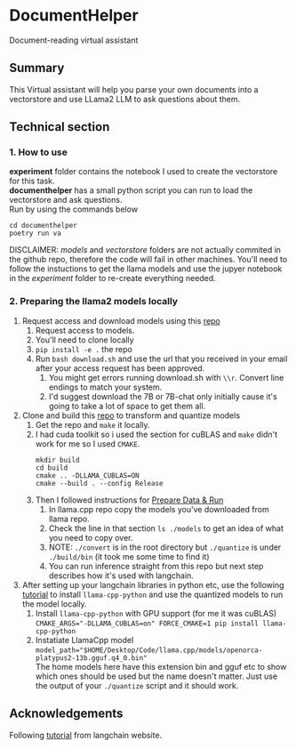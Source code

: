# DocumentHelper
Document-reading virtual assistant

## Summary
This Virtual assistant will help you parse your own documents into a vectorstore and use LLama2 LLM to ask questions about them.

## Technical section

### 1. How to use
**experiment** folder contains the notebook I used to create the vectorstore for this task.  
**documenthelper** has a small python script you can run to load the vectorstore and ask questions.   
Run by using the commands below   
```
cd documenthelper
poetry run va
```
DISCLAIMER: *models* and *vectorstore* folders  are not actually commited in the github repo, therefore the code will fail in other machines. You'll need to follow the instuctions to get the llama models and use the jupyer notebook in the *experiment* folder to re-create everything needed.

### 2. Preparing the llama2 models locally
1. Request access and download models using this [repo](https://github.com/facebookresearch/llama)
    1. Request access to models.
    1. You'll need to clone locally
    1. `pip install -e .` the repo
    1. Run `bash download.sh` and use the url that you received in your email after your access request has been approved.
        1. You might get errors running download.sh with `\\r`. Convert line endings to match your system.
        1. I'd suggest download the 7B or 7B-chat only initially cause it's going to take a lot of space to get them all.
1. Clone and build this [repo](https://github.com/ggerganov/llama.cpp) to transform and quantize models 
    1. Get the repo and `make` it locally.
    1. I had cuda toolkit so i used the section for cuBLAS and `make` didn't work for me so I used `CMAKE`.
        ```
        mkdir build
        cd build
        cmake .. -DLLAMA_CUBLAS=ON
        cmake --build . --config Release
        ```
    1. Then I followed instructions for [Prepare Data & Run](https://github.com/ggerganov/llama.cpp#prepare-data--run)
        1. In llama.cpp repo copy the models you've downloaded from llama repo.
        1. Check the line in that section `ls ./models` to get an idea of what you need to copy over.
        1. NOTE: `./convert` is in the root directory but `./quantize` is under `./build/bin` (it took me some time to find it)
        1. You can run inference straight from this repo but next step describes how it's used with langchain.
1. After setting up your langchain libraries in python etc, use the following [tutorial](https://python.langchain.com/docs/integrations/llms/llamacpp#gpu) to install `llama-cpp-python` and use the quantized models to run the model locally.
    1. Install `llama-cpp-python` with GPU support (for me it was cuBLAS)
    `CMAKE_ARGS="-DLLAMA_CUBLAS=on" FORCE_CMAKE=1 pip install llama-cpp-python`
    1. Instatiate LlamaCpp model 
    `model_path="$HOME/Desktop/Code/llama.cpp/models/openorca-platypus2-13b.gguf.q4_0.bin"`  
    The home models here have this extension bin and gguf etc to show which ones should be used but the name doesn't matter. Just use the output of your `./quantize` script and it should work.

## Acknowledgements
Following [tutorial](https://python.langchain.com/docs/use_cases/question_answering/) from langchain website.